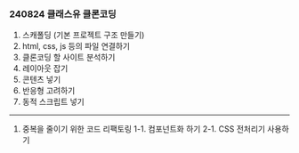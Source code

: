 ### 240824 클래스유 클론코딩
1. 스캐폴딩 (기본 프로젝트 구조 만들기)
2. html, css, js 등의 파일 연결하기
3. 클론코딩 할 사이트 분석하기
4. 레이아웃 잡기
5. 콘텐츠 넣기
6. 반응형 고려하기
7. 동적 스크립트 넣기

---

1. 중복을 줄이기 위한 코드 리팩토링
    1-1. 컴포넌트화 하기
    2-1. CSS 전처리기 사용하기